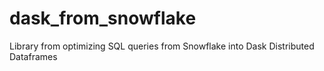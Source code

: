 # dask_from_snowflake
Library from optimizing SQL queries from Snowflake into Dask Distributed Dataframes

